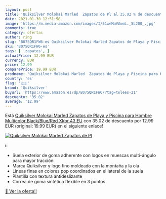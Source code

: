 ```yaml
---
layout: post
title: 'Quiksilver Molokai Marled  Zapatos de Pl al 35.02 % de descuento'
date: 2021-01-30 12:51:58
image: 'https://m.media-amazon.com/images/I/51xeMaVAwmL._SL200_.jpg'
comments: true
category: ofertas
author: ring
slug: 'B07SQR1FW6-es Quiksilver Molokai Marled Zapatos de Playa y Piscina para...'
sku: 'B07SQR1FW6-es'
tags: [ 'zapatos', ]
actualPrice: 12.99 EUR
currency: EUR
price: 12.99
comparePrice: 19.99 EUR
prodname: 'Quiksilver Molokai Marled  Zapatos de Playa y Piscina para Hombre  Multicolor  Black/Blue/Red Xkbr   43 EU'
country: 'es'
flag: '🇪🇸'
brand: 'Quiksilver'
buyurl: 'https://www.amazon.es/dp/B07SQR1FW6/?tag=tolees-21'
descuento: '35.02'
average: '12.99'
---
```


Está [Quiksilver Molokai Marled  Zapatos de Playa y Piscina para Hombre  Multicolor  Black/Blue/Red Xkbr   43 EU](https://www.amazon.es/dp/B07SQR1FW6/?tag=tolees-21) con 35.02 de descuento por 12.99 EUR (original: 19.99 EUR) en el siguiente enlace!

[![Quiksilver Molokai Marled  Zapatos de Pl](https://m.media-amazon.com/images/I/51xeMaVAwmL._SL200_.jpg)](https://www.amazon.es/dp/B07SQR1FW6/?tag=tolees-21)

ℹ️:

- Suela exterior de goma adherente con logos en muescas multi-ángulo para mayor tracción
- Marca Quiksilver y logo fino moldeado con la montaña y la ola
- Líneas finas en colores pop coordinados en el lateral de la suela
- Plantilla con textura antideslizante
- Correa de goma sintética flexible en 3 puntos

[🛒 Ver la oferta!!](https://www.amazon.es/dp/B07SQR1FW6/?tag=tolees-21)

